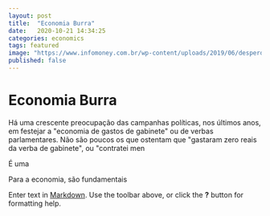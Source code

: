 ```yaml
---
layout: post
title:  "Economia Burra"
date:   2020-10-21 14:34:25
categories: economics
tags: featured
image: "https://www.infomoney.com.br/wp-content/uploads/2019/06/desperdicio-dinheiro.jpg"
published: false
---
```

# Economia Burra
Há uma crescente preocupação das campanhas políticas, nos últimos anos, em festejar a "economia de gastos de gabinete" ou de verbas parlamentares. Não são poucos os que ostentam que "gastaram zero reais da verba de gabinete", ou "contratei men

É uma  


Para a economia, são fundamentais 

Enter text in [Markdown](http://daringfireball.net/projects/markdown/). Use the toolbar above, or click the **?** button for formatting help.
<!--stackedit_data:
eyJoaXN0b3J5IjpbNzEwOTM2NTg1XX0=
-->
<!--stackedit_data:
eyJoaXN0b3J5IjpbLTE2NTM3ODIxNjEsLTI4MjgwMTAyNCwtMT
A5NzcxODc5MiwtODkzMzg4NDIwLDE5NTI5NjM3MzAsMjA2NzI2
Nzc3NiwtMzMyNDU1MzYzXX0=
-->